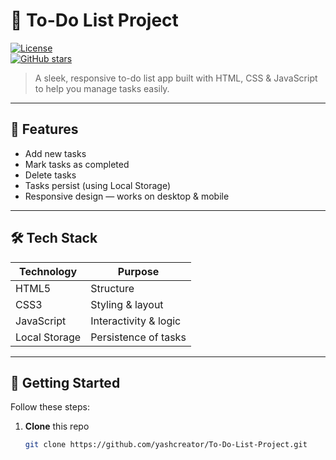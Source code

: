 # 📝 To-Do List Project

[![License](https://img.shields.io/badge/license-MIT-blue.svg)](LICENSE)  
[![GitHub stars](https://img.shields.io/github/stars/yashcreator/To-Do-List-Project?style=social)](https://github.com/yashcreator/To-Do-List-Project/stargazers)

> A sleek, responsive to-do list app built with HTML, CSS & JavaScript to help you manage tasks easily.

---

## 🎯 Features

- Add new tasks  
- Mark tasks as completed  
- Delete tasks  
- Tasks persist (using Local Storage)  
- Responsive design — works on desktop & mobile  

---

## 🛠️ Tech Stack

| Technology | Purpose |
|------------|---------|
| HTML5      | Structure |
| CSS3       | Styling & layout |
| JavaScript | Interactivity & logic |
| Local Storage | Persistence of tasks |

---

## 🧭 Getting Started

Follow these steps:

1. **Clone** this repo  
   ```bash
   git clone https://github.com/yashcreator/To-Do-List-Project.git

